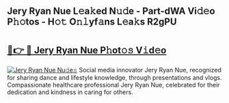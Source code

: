 ## Jery Ryan Nue L𝚎a𝚔ed N𝚞𝚍e - Part-dWA Vi𝚍𝚎o P𝚑𝚘tos - H𝚘𝚝 O𝚗𝚕yf𝚊ns L𝚎a𝚔s R2gPU

# <h2><a href="http://kf1320.oniu.top/?m=Jery+Ryan+Nue">🔗👉 🔴 Jery Ryan Nue P𝚑ot𝚘𝚜 V𝚒d𝚎o</a></h2>

[![Jery Ryan Nue Nu𝚍e𝚜](https://i.imgur.com/0qMVB7G.gif)](http://kf1320.oniu.top/?m=Jery+Ryan+Nue)
Social media innovator Jery Ryan Nue, recognized for sharing dance and lifestyle knowledge, through presentations and vlogs. Compassionate healthcare professional Jery Ryan Nue, celebrated for their dedication and kindness in caring for others.  
